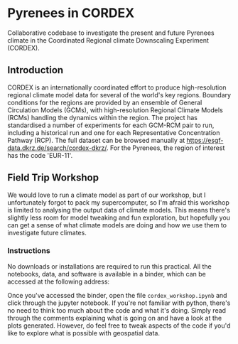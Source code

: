 # Pyrenees in CORDEX

Collaborative codebase to investigate the present and future Pyrenees climate in the Coordinated Regional climate Downscaling Experiment (CORDEX).

## Introduction

CORDEX is an internationally coordinated effort to produce high-resolution regional climate model data for several of the world's key regions. Boundary conditions for the regions are provided by an ensemble of General Circulation Models (GCMs), with high-resolution Regional Climate Models (RCMs) handling the dynamics within the region. The project has standardised a number of experiments for each GCM-RCM pair to run, including a historical run and one for each Representative Concentration Pathway (RCP). The full dataset can be browsed manually at https://esgf-data.dkrz.de/search/cordex-dkrz/. For the Pyrenees, the region of interest has the code 'EUR-11'.

## Field Trip Workshop

We would love to run a climate model as part of our workshop, but I unfortunately forgot to pack my supercomputer, so I'm afraid this workshop is limited to analysing the output data of climate models. This means there's slightly less room for model tweaking and fun exploration, but hopefully you can get a sense of what climate models are doing and how we use them to investigate future climates.

### Instructions

No downloads or installations are required to run this practical. All the notebooks, data, and software is available in a binder, which can be accessed at the following address:

Once you've accessed the binder, open the file `cordex_workshop.ipynb` and click through the jupyter notebook. If you're not familiar with python, there's no need to think too much about the code and what it's doing. Simply read through the comments explaining what is going on and have a look at the plots generated. However, do feel free to tweak aspects of the code if you'd like to explore what is possible with geospatial data.